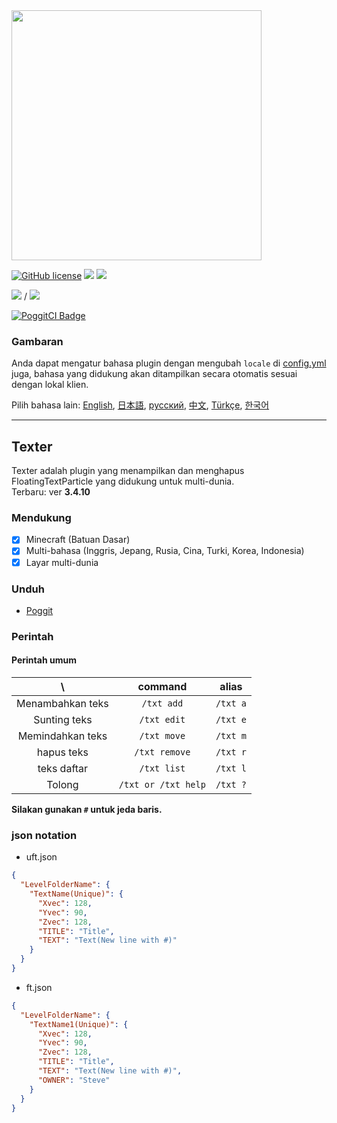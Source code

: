 <img src="/assets/Texter.png" width="400px">  

[![GitHub license](https://img.shields.io/badge/license-UIUC/NCSA-blue.svg)](https://github.com/fuyutsuki/Texter/blob/master/LICENSE)
[![](https://poggit.pmmp.io/shield.state/Texter)](https://poggit.pmmp.io/p/Texter)
[![](https://poggit.pmmp.io/shield.api/Texter)](https://poggit.pmmp.io/p/Texter)  

[![](https://poggit.pmmp.io/shield.dl/Texter)](https://poggit.pmmp.io/p/Texter) / [![](https://poggit.pmmp.io/shield.dl.total/Texter)](https://poggit.pmmp.io/p/Texter)

[![PoggitCI Badge](https://poggit.pmmp.io/ci.badge/fuyutsuki/Texter/Texter)](https://poggit.pmmp.io/ci/fuyutsuki/Texter/Texter)

### Gambaran

Anda dapat mengatur bahasa plugin dengan mengubah `locale` di [config.yml](/resources/config.yml)
juga, bahasa yang didukung akan ditampilkan secara otomatis sesuai dengan lokal klien.

Pilih bahasa lain:
[English](/README.md),
[日本語](./.github/readme/ja_jp.md),
[русский](./.github/readme/ru_ru.md),
[中文](./.github/readme/zh_cn.md),
[Türkçe](./.github/readme/tr_tr.md),
[한국어](./.github/readme/ko_kr.md)

***

## Texter

Texter adalah plugin yang menampilkan dan menghapus FloatingTextParticle yang didukung untuk multi-dunia.  
Terbaru: ver **3.4.10**


<!--
**Cabang ini sedang dikembangkan. Mungkin ada banyak bug.**  
-->


### Mendukung

- [x] Minecraft (Batuan Dasar)
- [x] Multi-bahasa (Inggris, Jepang, Rusia, Cina, Turki, Korea, Indonesia)
- [x] Layar multi-dunia

### Unduh

* [Poggit](https://poggit.pmmp.io/p/Texter)

### Perintah

#### Perintah umum

| \ |command|alias|
|:--:|:--:|:--:|
|Menambahkan teks|`/txt add`|`/txt a`|
|Sunting teks|`/txt edit`|`/txt e`|
|Memindahkan teks|`/txt move`|`/txt m`|
|hapus teks|`/txt remove`|`/txt r`|
|teks daftar|`/txt list`|`/txt l`|
|Tolong|`/txt or /txt help`|`/txt ?`|

**Silakan gunakan `#` untuk jeda baris.**

### json notation

- uft.json
```json
{
  "LevelFolderName": {
    "TextName(Unique)": {
      "Xvec": 128,
      "Yvec": 90,
      "Zvec": 128,
      "TITLE": "Title",
      "TEXT": "Text(New line with #)"
    }
  }
}
```

- ft.json
```json
{
  "LevelFolderName": {
    "TextName1(Unique)": {
      "Xvec": 128,
      "Yvec": 90,
      "Zvec": 128,
      "TITLE": "Title",
      "TEXT": "Text(New line with #)",
      "OWNER": "Steve"
    }
  }
}
```
